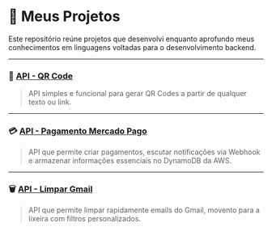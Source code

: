 # 📁 Meus Projetos

Este repositório reúne projetos que desenvolvi enquanto aprofundo meus conhecimentos em linguagens voltadas para o desenvolvimento backend.

---

### 🧾 [API - QR Code](https://github.com/tetbatista/api-qr-code)
> API simples e funcional para gerar QR Codes a partir de qualquer texto ou link.

---

### 💳 [API - Pagamento Mercado Pago](https://github.com/tetbatista/api-pagamento-mercado-pago)
> API que permite criar pagamentos, escutar notificações via Webhook e armazenar informações essenciais no DynamoDB da AWS.
---

### 🗑️ [API - Limpar Gmail](https://github.com/tetbatista/api-gmail-cleaner)
> API que permite limpar rapidamente emails do Gmail, movento para a lixeira com filtros personalizados.

